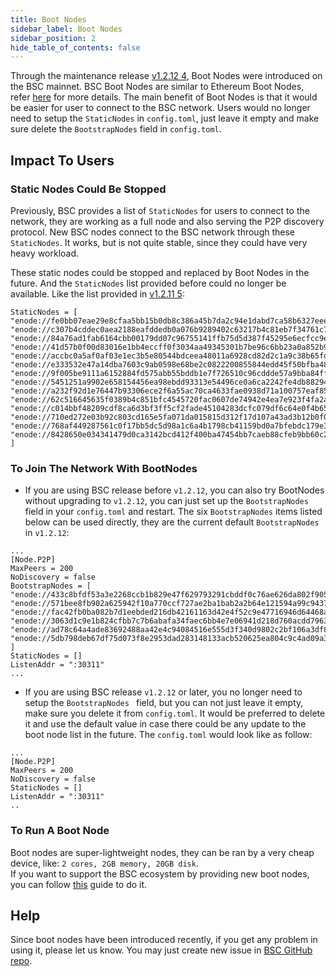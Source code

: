 ```yaml
---
title: Boot Nodes
sidebar_label: Boot Nodes
sidebar_position: 2
hide_table_of_contents: false
---
```


Through the maintenance release [v1.2.12 4](https://github.com/bnb-chain/bsc/releases/tag/v1.2.12), Boot Nodes were introduced on the BSC mainnet. BSC Boot Nodes are similar to Ethereum Boot Nodes, refer [here](https://ethereum.org/en/developers/docs/nodes-and-clients/bootnodes/) for more details. The main benefit of Boot Nodes is that it would be easier for user to connect to the BSC network. Users would no longer need to setup the `StaticNodes` in `config.toml`, just leave it empty and make sure delete the `BootstrapNodes` field in `config.toml`. 

## Impact To Users

### Static Nodes Could Be Stopped

Previously, BSC provides a list of `StaticNodes` for users to connect to the network, they are working as a full node and also serving the P2P discovery protocol. New BSC nodes connect to the BSC network through these `StaticNodes`. It works, but is not quite stable, since they could have very heavy workload.

These static nodes could be stopped and replaced by Boot Nodes in the future. And the `StaticNodes` list provided before could no longer be available. Like the list provided in [v1.2.11 5](https://github.com/bnb-chain/bsc/releases/tag/v1.2.11):

```
StaticNodes = [
"enode://fe0bb07eae29e8cfaa5bb15b0db8c386a45b7da2c94e1dabd7ca58b6327eee0c27bdcea4f08db19ea07b9a1391e5496a28c675c6eee578154edae4fa44640c5d@54.228.2.74:30311",
"enode://c307b4cddec0aea2188eafddedb0a076b9289402c63217b4c81eb7f34761c7cfaf6b075e93d7357169e226ff1bb4aa3bd71869b4c76cf261e2991005ddb4d4aa@3.81.81.182:30311",
"enode://84a76ad1fab6164cbb00179dd07c96755141ffb75d5d387f45295e6ecfcc9e12a720f1f3dca8318449eeff768d13e9d49a414d2b522d1bcf2919aebf4852ab46@44.198.58.179:30311",
"enode://41d57b0f00d83016e1bb4eccff0f3034aa49345301b7be96c6bb23a0a852b9b87b9ed11827c188ad409019fb0e578917d722f318665f198340b8a15ae8beff36@34.252.87.229:30311",
"enode://accbc0a5af0af03e1ec3b5e80544bdceea48011a6928cd82d2c1a9c38b65fd48ec970ba17bd8c0b0ec21a28faec9efe1d1ce55134784b9207146e2f62d8932ba@54.162.32.1:30311",
"enode://e333532e47a14dba7603c9ab0598e68be2c0822200855844edd45f50bfba481451ca5ee5247dbca2b54fe522e74a658edc15c8eed917360e1a289b3ab78ecf4c@3.250.36.7:30311",
"enode://9f005be9111a6152884fd575abb55bddb1e7f726510c96cddde57a9bba84ffa4952a89d7632c9c9dd50d3750f83966a73a0f7ed793f253a3691b84a687b29b6c@3.88.177.211:30311",
"enode://5451251a9902e658154456ea98ebdd93313e54496ce0a6ca2242fe4db882940d78d758c85a36485af54b0841270f2bdbff64d66c45976f3ed1dd912f7649c831@3.236.189.129:30311",
"enode://a232f92d1e76447b93306ece2f6a55ac70ca4633fae0938d71a100757eaf8526e6bbf720aa70cba1e6d186be17291ad1ee851a35596ec6caa2fdf135ce4b6b68@107.20.124.16:30311",
"enode://62c516645635f0389b4c851bfc4545720fac0607de74942e4ea7e923f4fa2ac0c438c146e2f0721c8ce06dca4e7f30f5c0136569d9f4b6a827c62b980fd53272@52.215.57.20:30311",
"enode://c014bbf48209cdf8ca6d3bf3ff5cf2fade45104283dcfc079df6c64e0f4b65e4afe28040fa1731a0732bd9cbb90786cf78f0174b5de7bd5b303088e80d8e6a83@54.74.101.143:30311",
"enode://710ed272e03b92c803cd165e5fa071da015815d312f17d107a43ad3b12b0f05c830c58ced2df7547294f5365fe76cdcf1a58f923ee5612d247a6d5b80cfe16a8@34.245.31.55:30311",
"enode://768af449287561c0f17bb5dc5d98a1c6a4b1798cb41159bd0a7bfebdc179e39ad8076d7292caa9344eecb94a5f7499e632c29cc4edbdf2e8ada3f7c8c7b2a64b@3.95.173.72:30311",
"enode://8428650e034341479d0ca3142bcd412f400ba47454bb7caeb88cfeb9bb60c21e45153eddf3e334d5d94ae67609ec2ac44816b346a2b3216d94a7c095883141e3@54.195.188.155:30311"
]
```

### To Join The Network With BootNodes

* If you are using BSC release before `v1.2.12`, you can also try BootNodes without upgrading to `v1.2.12`, you can just set up the `BootstrapNodes` field in your `config.toml` and restart. The six `BootstrapNodes` items listed below can be used directly, they are the current default `BootstrapNodes` in `v1.2.12`:

```
...
[Node.P2P]
MaxPeers = 200
NoDiscovery = false
BootstrapNodes = [
"enode://433c8bfdf53a3e2268ccb1b829e47f629793291cbddf0c76ae626da802f90532251fc558e2e0d10d6725e759088439bf1cd4714716b03a259a35d4b2e4acfa7f@52.69.102.73:30311",
"enode://571bee8fb902a625942f10a770ccf727ae2ba1bab2a2b64e121594a99c9437317f6166a395670a00b7d93647eacafe598b6bbcef15b40b6d1a10243865a3e80f@35.73.84.120:30311",
"enode://fac42fb0ba082b7d1eebded216db42161163d42e4f52c9e47716946d64468a62da4ba0b1cac0df5e8bf1e5284861d757339751c33d51dfef318be5168803d0b5@18.203.152.54:30311",
"enode://3063d1c9e1b824cfbb7c7b6abafa34faec6bb4e7e06941d218d760acdd7963b274278c5c3e63914bd6d1b58504c59ec5522c56f883baceb8538674b92da48a96@34.250.32.100:30311",
"enode://ad78c64a4ade83692488aa42e4c94084516e555d3f340d9802c2bf106a3df8868bc46eae083d2de4018f40e8d9a9952c32a0943cd68855a9bc9fd07aac982a6d@34.204.214.24:30311",
"enode://5db798deb67df75d073f8e2953dad283148133acb520625ea804c9c4ad09a35f13592a762d8f89056248f3889f6dcc33490c145774ea4ff2966982294909b37a@107.20.191.97:30311"
]
StaticNodes = []
ListenAddr = ":30311"
...

```

* If you are using BSC release `v1.2.12` or later, you no longer need to setup the `BootstrapNodes ` field, but you can not just leave it empty, make sure you delete it from `config.toml`. It would be preferred to delete it and use the default value in case there could be any update to the boot node list in the future. The `config.toml` would look like as follow:

```
...
[Node.P2P]
MaxPeers = 200
NoDiscovery = false
StaticNodes = []
ListenAddr = ":30311"
..
```

### To Run A Boot Node

Boot nodes are super-lightweight nodes, they can be ran by a very cheap device, like: `2 cores, 2GB memory, 20GB disk`. \
If you want to support the BSC ecosystem by providing new boot nodes, you can follow [this](https://github.com/bnb-chain/bsc#running-a-bootnode) guide to do it.

## Help

Since boot nodes have been introduced recently, if you get any problem in using it, please let us know. You may just create new issue in [BSC GitHub repo](https://github.com/bnb-chain/bsc/issues).
